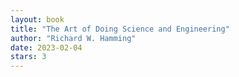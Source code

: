 ```yaml
---
layout: book
title: "The Art of Doing Science and Engineering"
author: "Richard W. Hamming"
date: 2023-02-04
stars: 3
---
```


